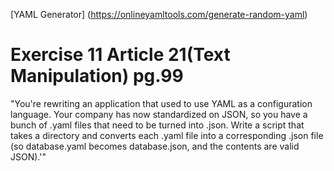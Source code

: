 [YAML Generator] (https://onlineyamltools.com/generate-random-yaml)

# Exercise 11 Article 21(Text Manipulation) pg.99

"You're rewriting an application that used to use YAML as a configuration language. Your company has now standardized on JSON, so you have a bunch of .yaml files that need to be turned into .json. Write a script that takes a directory and converts each .yaml file into a corresponding .json file (so database.yaml becomes database.json, and the contents are valid JSON).'"

